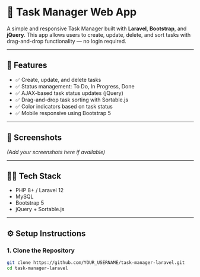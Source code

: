 # 📝 Task Manager Web App

A simple and responsive Task Manager built with **Laravel**, **Bootstrap**, and **jQuery**. This app allows users to create, update, delete, and sort tasks with drag-and-drop functionality — no login required.

---

## 🚀 Features

- ✅ Create, update, and delete tasks
- ✅ Status management: To Do, In Progress, Done
- ✅ AJAX-based task status updates (jQuery)
- ✅ Drag-and-drop task sorting with Sortable.js
- ✅ Color indicators based on task status
- ✅ Mobile responsive using Bootstrap 5

---

## 📸 Screenshots

*(Add your screenshots here if available)*

---

## 🧑‍💻 Tech Stack

- PHP 8+ / Laravel 12
- MySQL 
- Bootstrap 5
- jQuery + Sortable.js

---

## ⚙️ Setup Instructions

### 1. Clone the Repository
```bash
git clone https://github.com/YOUR_USERNAME/task-manager-laravel.git
cd task-manager-laravel
